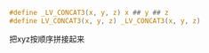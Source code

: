 ```c
#define _LV_CONCAT3(x, y, z) x ## y ## z
#define LV_CONCAT3(x, y, z) _LV_CONCAT3(x, y, z)
```

把xyz按顺序拼接起来